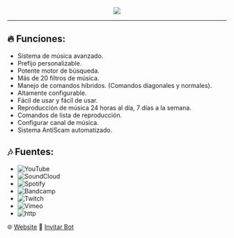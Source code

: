 <center><img src="https://capsule-render.vercel.app/api?type=waving&color=gradient&height=200&section=header&text=GoodFlyMusic&fontSize=80&fontAlignY=35&animation=twinkling&fontColor=gradient" /></center>
<hr>

## 🔥 Funciones:

- Sistema de música avanzado.
- Prefijo personalizable.
- Potente motor de búsqueda.
- Más de 20 filtros de música.
- Manejo de comandos híbridos. (Comandos diagonales y normales).
- Altamente configurable.
- Fácil de usar y fácil de usar.
- Reproducción de música 24 horas al día, 7 días a la semana.
- Comandos de lista de reproducción.
- Configurar canal de música.
- Sistema AntiScam automatizado.

## 🎶 Fuentes:

-   ![YouTube](https://img.shields.io/badge/YouTube-FF0000?style=plastic&logo=youtube&logoColor=white)
-   ![SoundCloud](https://img.shields.io/badge/SoundCloud-FF3300?style=plastic&logo=soundcloud&logoColor=white)
-   ![Spotify](https://img.shields.io/badge/Spotify-1ED760?style=plastic&logo=spotify&logoColor=white)
-   ![Bandcamp](https://img.shields.io/badge/Bandcamp-629AA9?style=plastic&logo=bandcamp&logoColor=white)
-   ![Twitch](https://img.shields.io/badge/Twitch-9146FF?style=plastic&logo=twitch&logoColor=white)
-   ![Vimeo](https://img.shields.io/badge/Vimeo-1AB7EA?style=plastic&logo=vimeo&logoColor=white)
-   ![http](https://img.shields.io/badge/http-FFA500?style=plastic&logo=http&logoColor=white)

🌐 [Website](https://goodfly.ar/)
🔗 [Invitar Bot](https://discord.com/oauth2/authorize?client_id=881631194008145940&scope=bot&permissions=285618564112)
